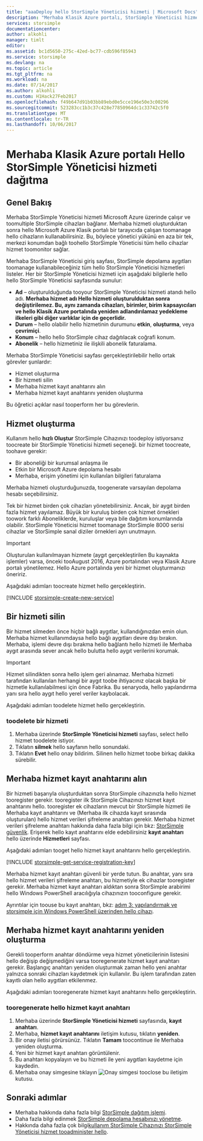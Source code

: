 ```yaml
---
title: "aaaDeploy hello StorSimple Yöneticisi hizmeti | Microsoft Docs"
description: "Merhaba Klasik Azure portalı, StorSimple Yöneticisi hizmeti toocreate ve delete nasıl hello açıklar ve nasıl toomanage hello hizmet kayıt anahtarını açıklar."
services: storsimple
documentationcenter: 
author: alkohli
manager: timlt
editor: 
ms.assetid: bc1d5650-275c-42ed-bc77-cdb596f85943
ms.service: storsimple
ms.devlang: na
ms.topic: article
ms.tgt_pltfrm: na
ms.workload: na
ms.date: 07/14/2017
ms.author: alkohli
ms.custom: H1Hack27Feb2017
ms.openlocfilehash: f49b647d91b03bb89ebd0e5cce196e50e3c00296
ms.sourcegitcommit: 523283cc1b3c37c428e77850964dc1c33742c5f0
ms.translationtype: MT
ms.contentlocale: tr-TR
ms.lasthandoff: 10/06/2017
---
```

# <a name="deploy-hello-storsimple-manager-service-in-hello-azure-classic-portal"></a>Merhaba Klasik Azure portalı Hello StorSimple Yöneticisi hizmeti dağıtma

## <a name="overview"></a>Genel Bakış
Merhaba StorSimple Yöneticisi hizmeti Microsoft Azure üzerinde çalışır ve toomultiple StorSimple cihazları bağlanır. Merhaba hizmeti oluşturduktan sonra hello Microsoft Azure Klasik portalı bir tarayıcıda çalışan toomanage hello cihazların kullanabilirsiniz. Bu, böylece yönetici yükünü en aza bir tek, merkezi konumdan bağlı toohello StorSimple Yöneticisi tüm hello cihazlar hizmet toomonitor sağlar.

Merhaba StorSimple Yöneticisi giriş sayfası, StorSimple depolama aygıtları toomanage kullanabileceğiniz tüm hello StorSimple Yöneticisi hizmetleri listeler. Her bir StorSimple Yöneticisi hizmeti için aşağıdaki bilgilerle hello hello StorSimple Yöneticisi sayfasında sunulur:

* **Ad** – oluşturulduğunda tooyour StorSimple Yöneticisi hizmeti atandı hello adı. **Merhaba hizmet adı Hello hizmeti oluşturulduktan sonra değiştirilemez. Bu, aynı zamanda cihazları, birimler, birim kapsayıcıları ve hello Klasik Azure portalında yeniden adlandırılamaz yedekleme ilkeleri gibi diğer varlıklar için de geçerlidir.**
* **Durum** – hello olabilir hello hizmetinin durumunu **etkin**, **oluşturma**, veya **çevrimiçi**.
* **Konum** – hello hello StorSimple cihaz dağıtılacak coğrafi konum.
* **Abonelik** – hello hizmetiniz ile ilişkili abonelik faturalama.

Merhaba StorSimple Yöneticisi sayfası gerçekleştirilebilir hello ortak görevler şunlardır:

* Hizmet oluşturma
* Bir hizmeti silin
* Merhaba hizmet kayıt anahtarını alın
* Merhaba hizmet kayıt anahtarını yeniden oluşturma

Bu öğretici açıklar nasıl tooperform her bu görevlerin.

## <a name="create-a-service"></a>Hizmet oluşturma
Kullanım hello **hızlı Oluştur** StorSimple Cihazınızı toodeploy istiyorsanız toocreate bir StorSimple Yöneticisi hizmeti seçeneği. bir hizmet toocreate, toohave gerekir:

* Bir aboneliği bir kurumsal anlaşma ile
* Etkin bir Microsoft Azure depolama hesabı
* Merhaba, erişim yönetimi için kullanılan bilgileri faturalama

Merhaba hizmeti oluşturduğunuzda, toogenerate varsayılan depolama hesabı seçebilirsiniz.

Tek bir hizmet birden çok cihazları yönetebilirsiniz. Ancak, bir aygıt birden fazla hizmet yayılamaz. Büyük bir kuruluş birden çok hizmet örnekleri toowork farklı Aboneliklerde, kuruluşlar veya bile dağıtım konumlarında olabilir. StorSimple Yöneticisi hizmet toomanage StorSimple 8000 serisi cihazlar ve StorSimple sanal diziler örnekleri ayrı unutmayın.

> [!IMPORTANT] 
> Oluşturulan kullanılmayan hizmete (aygıt gerçekleştirilen Bu kaynakta işlemler) varsa, önceki tooAugust 2016, Azure portalından veya Klasik Azure portalı yönetilemez. Hello Azure portalında yeni bir hizmet oluşturmanızı öneririz.

Aşağıdaki adımları toocreate hizmet hello gerçekleştirin.

[!INCLUDE [storsimple-create-new-service](../../includes/storsimple-create-new-service.md)]

## <a name="delete-a-service"></a>Bir hizmeti silin
Bir hizmet silmeden önce hiçbir bağlı aygıtlar, kullandığınızdan emin olun. Merhaba hizmet kullanımdaysa hello bağlı aygıtları devre dışı bırakın. Merhaba, işlemi devre dışı bırakma hello bağlantı hello hizmeti ile Merhaba aygıt arasında sever ancak hello bulutta hello aygıt verilerini korumak.

> [!IMPORTANT] 
> Hizmet silindikten sonra hello işlem geri alınamaz. Merhaba hizmeti tarafından kullanılan herhangi bir aygıt toobe ihtiyacınız olacak başka bir hizmetle kullanılabilmesi için önce Fabrika. Bu senaryoda, hello yapılandırma yanı sıra hello aygıt hello yerel veriler kaybolacak.

Aşağıdaki adımları toodelete hizmet hello gerçekleştirin.

### <a name="toodelete-a-service"></a>toodelete bir hizmeti
1. Merhaba üzerinde **StorSimple Yöneticisi hizmeti** sayfası, select hello hizmet toodelete istiyor.
2. Tıklatın **silmek** hello sayfanın hello sonundaki.
3. Tıklatın **Evet** hello onay bildirim. Silinen hello hizmet toobe birkaç dakika sürebilir.

## <a name="get-hello-service-registration-key"></a>Merhaba hizmet kayıt anahtarını alın
Bir hizmeti başarıyla oluşturduktan sonra StorSimple cihazınızla hello hizmet tooregister gerekir. tooregister ilk StorSimple Cihazınızı hizmet kayıt anahtarını hello. tooregister ek cihazların mevcut bir StorSimple hizmeti ile Merhaba kayıt anahtarını ve (Merhaba ilk cihazda kayıt sırasında oluşturulan) hello hizmet verileri şifreleme anahtarı gerekir. Merhaba hizmet verileri şifreleme anahtarı hakkında daha fazla bilgi için bkz: [StorSimple güvenlik](storsimple-security.md). Erişerek hello kayıt anahtarını elde edebilirsiniz **kayıt anahtarı** hello üzerinde **Hizmetleri** sayfası.

Aşağıdaki adımları tooget hello hizmet kayıt anahtarını hello gerçekleştirin.

[!INCLUDE [storsimple-get-service-registration-key](../../includes/storsimple-get-service-registration-key.md)]

Merhaba hizmet kayıt anahtarı güvenli bir yerde tutun. Bu anahtar, yanı sıra hello hizmet verileri şifreleme anahtarı, bu hizmetiyle ek cihazlar tooregister gerekir. Merhaba hizmet kayıt anahtarı aldıktan sonra StorSimple arabirimi hello Windows PowerShell aracılığıyla cihazınızın tooconfigure gerekir.

Ayrıntılar için toouse bu kayıt anahtarı, bkz: [adım 3: yapılandırmak ve storsimple için Windows PowerShell üzerinden hello cihazı](storsimple-deployment-walkthrough.md#step-3-configure-and-register-the-device-through-windows-powershell-for-storsimple).

## <a name="regenerate-hello-service-registration-key"></a>Merhaba hizmet kayıt anahtarını yeniden oluşturma
Gerekli tooperform anahtar döndürme veya hizmet yöneticilerinin listesini hello değişip değişmediğini varsa tooregenerate hizmet kayıt anahtarı gerekir. Başlangıç anahtarı yeniden oluşturmak zaman hello yeni anahtar yalnızca sonraki cihazları kaydetmek için kullanılır. Bu işlem tarafından zaten kayıtlı olan hello aygıtları etkilenmez.

Aşağıdaki adımları tooregenerate hizmet kayıt anahtarını hello gerçekleştirin.

### <a name="tooregenerate-hello-service-registration-key"></a>tooregenerate hello hizmet kayıt anahtarı
1. Merhaba üzerinde **StorSimple Yöneticisi hizmeti** sayfasında, **kayıt anahtarı**.
2. Merhaba, **hizmet kayıt anahtarını** iletişim kutusu, tıklatın **yeniden**.
3. Bir onay iletisi görürsünüz. Tıklatın **Tamam** toocontinue ile Merhaba yeniden oluşturma.
4. Yeni bir hizmet kayıt anahtarı görüntülenir.
5. Bu anahtarı kopyalayın ve bu hizmeti ile yeni aygıtları kaydetme için kaydedin.
6. Merhaba onay simgesine tıklayın ![Onay simgesi](./media/storsimple-manage-service/HCS_CheckIcon.png) tooclose bu iletişim kutusu.

## <a name="next-steps"></a>Sonraki adımlar
* Merhaba hakkında daha fazla bilgi [StorSimple dağıtım işlemi](storsimple-deployment-walkthrough-u2.md).
* Daha fazla bilgi edinmek [StorSimple depolama hesabınızı yönetme](storsimple-manage-storage-accounts.md).
* Hakkında daha fazla çok bilgi[kullanım StorSimple Cihazınızı StorSimple Yöneticisi hizmet tooadminister hello](storsimple-manager-service-administration.md).
